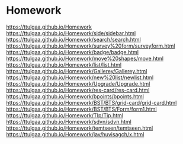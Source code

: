 # Homework
https://ttulgaa.github.io/Homework
<br/>
https://ttulgaa.github.io/Homework/side/sidebar.html
<br/>
https://ttulgaa.github.io/Homework/search/search.html
<br/>
https://ttulgaa.github.io/Homework/survey%20form/surveyform.html
<br/>
https://ttulgaa.github.io/Homework/badge/badge.html
<br/>
https://ttulgaa.github.io/Homework/move%20shapes/move.html
<br/>
https://ttulgaa.github.io/Homework/list/list.html
<br/>
https://ttulgaa.github.io/Homework/Gallerey/Gallerey.html
<br/>
https://ttulgaa.github.io/Homework/new%20list/newlist.html
<br/>
https://ttulgaa.github.io/Homework/Upgrade/Upgrade.html
<br/>
https://ttulgaa.github.io/Homework/res-card/res-card.html
<br/>
https://ttulgaa.github.io/Homework/bpoints/bpoints.html
<br/>
https://ttulgaa.github.io/Homework/BST/BTS/grid-card/grid-card.html
<br/>
https://ttulgaa.github.io/Homework/BST/BTS/Form/form1.html
<br/>
https://ttulgaa.github.io/Homework/TIp/Tip.html
<br/>
https://ttulgaa.github.io/Homework/sdvn/sdvn.html
<br/>
https://ttulgaa.github.io/Homework/temtseen/temtseen.html
<br/>
https://ttulgaa.github.io/Homework/jav/huvisagch/x.html
